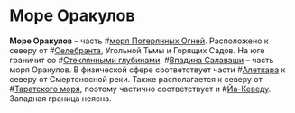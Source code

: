 # Море Оракулов

**Море Оракулов** – часть #[моря Потерянных Огней](locations/sea-of-lost-lights). Расположено к северу от #[Селебранта](locations/celebrant), Угольной Тьмы и Горящих Садов. На юге граничит со #[Стеклянными глубинами](locations/glasswater-deep). #[Впадина Салаваши](locations/salavashi-trench) – часть моря Оракулов. В физической сфере соответствует части #[Алеткара](locations/alethkar) к северу от Смертоносной реки. Также располагается к северу от #[Таратского моря](locations/tarat-sea), поэтому частично соответствует и #[Йа-Кеведу](locations/jah-keved). Западная граница неясна.
